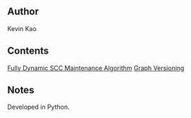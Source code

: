 Author
----
Kevin Kao

Contents
----
[Fully Dynamic SCC Maintenance Algorithm](documentation/dynamic_scc_algo.md)
[Graph Versioning](documentation/graph_versioning.md)

Notes
---
Developed in Python.


